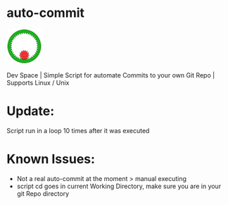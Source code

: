 <p align="left">
<h1> auto-commit </h1> <img src="./Animated_internal_gear.gif" width="80" height="80">
</p>

Dev Space | Simple Script for automate Commits to your own Git Repo | Supports Linux / Unix

# Update:

Script run in a loop 10 times after it was executed


# Known Issues:

- Not a real auto-commit at the moment > manual executing
- script cd goes in current Working Directory, make sure you are in your git Repo directory
